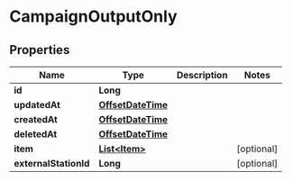 
# CampaignOutputOnly

## Properties
Name | Type | Description | Notes
------------ | ------------- | ------------- | -------------
**id** | **Long** |  | 
**updatedAt** | [**OffsetDateTime**](OffsetDateTime.md) |  | 
**createdAt** | [**OffsetDateTime**](OffsetDateTime.md) |  | 
**deletedAt** | [**OffsetDateTime**](OffsetDateTime.md) |  | 
**item** | [**List&lt;Item&gt;**](Item.md) |  |  [optional]
**externalStationId** | **Long** |  |  [optional]



